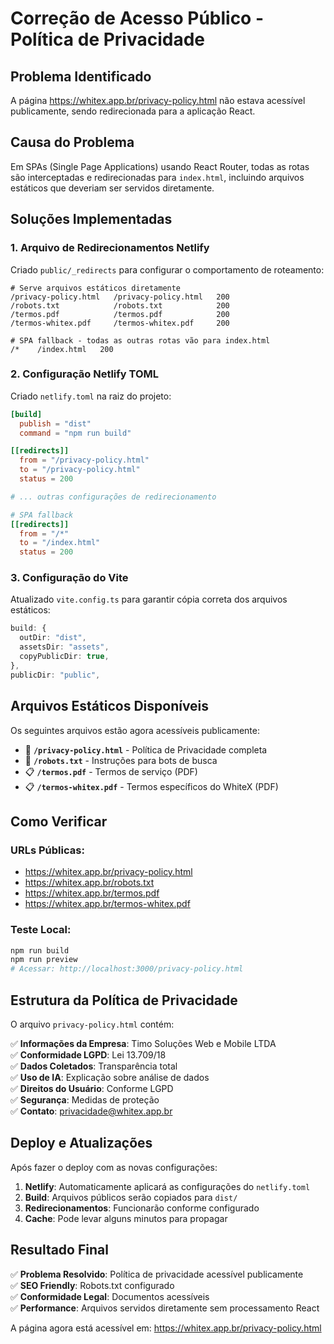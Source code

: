 # Correção de Acesso Público - Política de Privacidade

## Problema Identificado

A página https://whitex.app.br/privacy-policy.html não estava acessível publicamente, sendo redirecionada para a aplicação React.

## Causa do Problema

Em SPAs (Single Page Applications) usando React Router, todas as rotas são interceptadas e redirecionadas para `index.html`, incluindo arquivos estáticos que deveriam ser servidos diretamente.

## Soluções Implementadas

### 1. Arquivo de Redirecionamentos Netlify

Criado `public/_redirects` para configurar o comportamento de roteamento:

```
# Serve arquivos estáticos diretamente
/privacy-policy.html   /privacy-policy.html   200
/robots.txt            /robots.txt            200
/termos.pdf            /termos.pdf            200
/termos-whitex.pdf     /termos-whitex.pdf     200

# SPA fallback - todas as outras rotas vão para index.html
/*    /index.html   200
```

### 2. Configuração Netlify TOML

Criado `netlify.toml` na raiz do projeto:

```toml
[build]
  publish = "dist"
  command = "npm run build"

[[redirects]]
  from = "/privacy-policy.html"
  to = "/privacy-policy.html"
  status = 200

# ... outras configurações de redirecionamento

# SPA fallback
[[redirects]]
  from = "/*"
  to = "/index.html"
  status = 200
```

### 3. Configuração do Vite

Atualizado `vite.config.ts` para garantir cópia correta dos arquivos estáticos:

```typescript
build: {
  outDir: "dist",
  assetsDir: "assets",
  copyPublicDir: true,
},
publicDir: "public",
```

## Arquivos Estáticos Disponíveis

Os seguintes arquivos estão agora acessíveis publicamente:

- 📄 **`/privacy-policy.html`** - Política de Privacidade completa
- 🤖 **`/robots.txt`** - Instruções para bots de busca
- 📋 **`/termos.pdf`** - Termos de serviço (PDF)
- 📋 **`/termos-whitex.pdf`** - Termos específicos do WhiteX (PDF)

## Como Verificar

### URLs Públicas:

- https://whitex.app.br/privacy-policy.html
- https://whitex.app.br/robots.txt
- https://whitex.app.br/termos.pdf
- https://whitex.app.br/termos-whitex.pdf

### Teste Local:

```bash
npm run build
npm run preview
# Acessar: http://localhost:3000/privacy-policy.html
```

## Estrutura da Política de Privacidade

O arquivo `privacy-policy.html` contém:

✅ **Informações da Empresa**: Timo Soluções Web e Mobile LTDA  
✅ **Conformidade LGPD**: Lei 13.709/18  
✅ **Dados Coletados**: Transparência total  
✅ **Uso de IA**: Explicação sobre análise de dados  
✅ **Direitos do Usuário**: Conforme LGPD  
✅ **Segurança**: Medidas de proteção  
✅ **Contato**: privacidade@whitex.app.br

## Deploy e Atualizações

Após fazer o deploy com as novas configurações:

1. **Netlify**: Automaticamente aplicará as configurações do `netlify.toml`
2. **Build**: Arquivos públicos serão copiados para `dist/`
3. **Redirecionamentos**: Funcionarão conforme configurado
4. **Cache**: Pode levar alguns minutos para propagar

## Resultado Final

✅ **Problema Resolvido**: Política de privacidade acessível publicamente  
✅ **SEO Friendly**: Robots.txt configurado  
✅ **Conformidade Legal**: Documentos acessíveis  
✅ **Performance**: Arquivos servidos diretamente sem processamento React

A página agora está acessível em: https://whitex.app.br/privacy-policy.html

